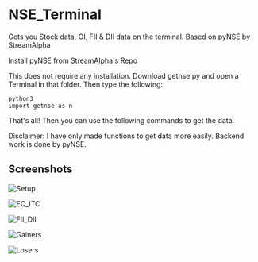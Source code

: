 # NSE_Terminal
Gets you Stock data, OI, FII &amp; DII data on the terminal. Based on pyNSE by StreamAlpha

Install pyNSE from [StreamAlpha's Repo](https://github.com/StreamAlpha/pynse) 

This does not require any installation. Download getnse.py and open a Terminal in that folder.
Then type the following:
```
python3
import getnse as n
```
That's all! Then you can use the following commands to get the data.

Disclaimer: I have only made functions to get data more easily. Backend work is done by pyNSE.

## Screenshots

![Setup](https://user-images.githubusercontent.com/62252266/120194581-69463580-c23b-11eb-898b-914d3afdfe7c.png)

![EQ_ITC](https://user-images.githubusercontent.com/62252266/120194569-65b2ae80-c23b-11eb-80c3-04dd10da1e87.png)

![FII_DII](https://user-images.githubusercontent.com/62252266/120194572-66e3db80-c23b-11eb-99ae-f03836a40839.png)

![Gainers](https://user-images.githubusercontent.com/62252266/120194573-677c7200-c23b-11eb-9014-256311b78c56.png)

![Losers](https://user-images.githubusercontent.com/62252266/120194577-68ad9f00-c23b-11eb-928f-6b49fd7d2103.png)

